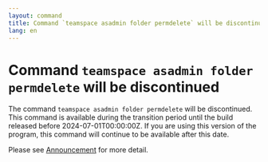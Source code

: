 ```yaml
---
layout: command
title: Command `teamspace asadmin folder permdelete` will be discontinued
lang: en
---
```


# Command `teamspace asadmin folder permdelete` will be discontinued

The command `teamspace asadmin folder permdelete` will be discontinued.
This command is available during the transition period until the build released before 2024-07-01T00:00:00Z. If you are using this version of the program, this command will continue to be available after this date.

Please see [Announcement](https://github.com/watermint/toolbox/discussions/796) for more detail.


